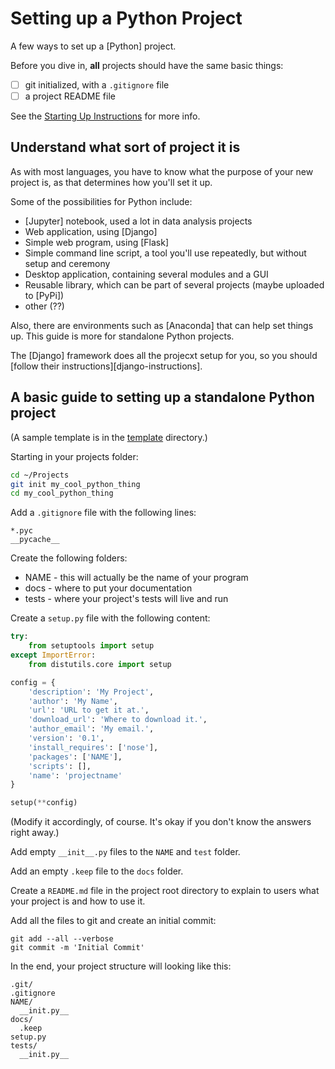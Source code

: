 # Setting up a Python Project

A few ways to set up a [Python] project.

Before you dive in, **all** projects should have the same basic
things:

- [ ] git initialized, with a `.gitignore` file
- [ ] a project README file

See the [Starting Up Instructions](../README.md) for more info.

## Understand what sort of project it is

As with most languages, you have to know what the purpose of your new
project is, as that determines how you'll set it up.

Some of the possibilities for Python include:

- [Jupyter] notebook, used a lot in data analysis projects
- Web application, using [Django]
- Simple web program, using [Flask]
- Simple command line script, a tool you'll use repeatedly, but
  without setup and ceremony
- Desktop application, containing several modules and a GUI
- Reusable library, which can be part of several projects (maybe
  uploaded to [PyPi])
- other (??)

Also, there are environments such as [Anaconda] that can help set things
up. This guide is more for standalone Python projects.

The [Django] framework does all the projecxt setup for you, so you
should [follow their instructions][django-instructions].

## A basic guide to setting up a standalone Python project

(A sample template is in the [template](./template/) directory.)

Starting in your projects folder:

```bash
cd ~/Projects
git init my_cool_python_thing
cd my_cool_python_thing
```

Add a `.gitignore` file with the following lines:

```
*.pyc
__pycache__
```


Create the following folders:

- NAME - this will actually be the name of your program
- docs - where to put your documentation
- tests - where your project's tests will live and run

Create a `setup.py` file with the following content:

```python
try:
    from setuptools import setup
except ImportError:
    from distutils.core import setup

config = {
    'description': 'My Project',
    'author': 'My Name',
    'url': 'URL to get it at.',
    'download_url': 'Where to download it.',
    'author_email': 'My email.',
    'version': '0.1',
    'install_requires': ['nose'],
    'packages': ['NAME'],
    'scripts': [],
    'name': 'projectname'
}

setup(**config)
```

(Modify it accordingly, of course. It's okay if you don't know the
answers right away.)

Add empty `__init__.py` files to the `NAME` and `test` folder.

Add an empty `.keep` file to the `docs` folder.

Create a `README.md` file in the project root directory to explain to
users what your project is and how to use it.

Add all the files to git and create an initial commit:

```
git add --all --verbose
git commit -m 'Initial Commit'
```

In the end, your project structure will looking like this:

```
.git/
.gitignore
NAME/
  __init.py__
docs/
  .keep
setup.py
tests/
  __init.py__
```
